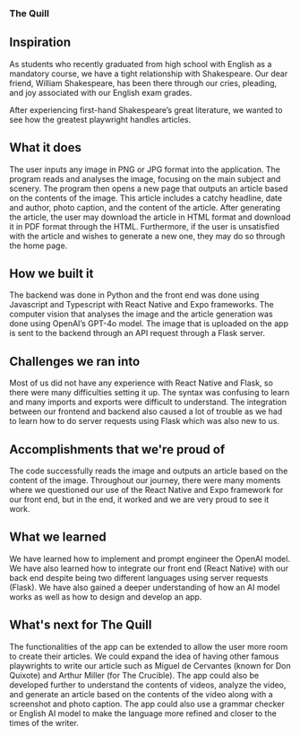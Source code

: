 ### The Quill

## Inspiration

As students who recently graduated from high school with English as a mandatory course, we have a tight relationship with Shakespeare. Our dear friend, William Shakespeare, has been there through our cries, pleading, and joy associated with our English exam grades.

After experiencing first-hand Shakespeare’s great literature, we wanted to see how the greatest playwright handles articles.

## What it does

The user inputs any image in PNG or JPG format into the application. The program reads and analyses the image, focusing on the main subject and scenery. The program then opens a new page that outputs an article based on the contents of the image. This article includes a catchy headline, date and author, photo caption, and the content of the article. After generating the article, the user may download the article in HTML  format and download it in PDF format through the HTML. Furthermore, if the user is unsatisfied with the article and wishes to generate a new one, they may do so through the home page.

## How we built it

The backend was done in Python and the front end was done using Javascript and Typescript with React Native and Expo frameworks. The computer vision that analyses the image and the article generation was done using OpenAI’s GPT-4o model. The image that is uploaded on the app is sent to the backend through an API request through a Flask server.

## Challenges we ran into

Most of us did not have any experience with React Native and Flask, so there were many difficulties setting it up. The syntax was confusing to learn and many imports and exports were difficult to understand. The integration between our frontend and backend also caused a lot of trouble as we had to learn how to do server requests using Flask which was also new to us.

## Accomplishments that we're proud of

The code successfully reads the image and outputs an article based on the content of the image. Throughout our journey, there were many moments where we questioned our use of the React Native and Expo framework for our front end, but in the end, it worked and we are very proud to see it work.

## What we learned

We have learned how to implement and prompt engineer the OpenAI model. We have also learned how to integrate our front end (React Native) with our back end despite being two different languages using server requests (Flask). We have also gained a deeper understanding of how an AI model works as well as how to design and develop an app.

## What's next for The Quill

The functionalities of the app can be extended to allow the user more room to create their articles. We could expand the idea of having other famous playwrights to write our article such as Miguel de Cervantes (known for Don Quixote) and Arthur Miller (for The Crucible). The app could also be developed further to understand the contents of videos, analyze the video, and generate an article based on the contents of the video along with a screenshot and photo caption. The app could also use a grammar checker or English AI model to make the language more refined and closer to the times of the writer.
